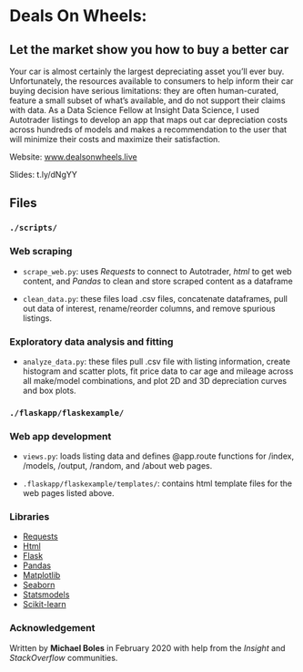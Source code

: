 # Deals On Wheels: 
## Let the market show you how to buy a better car
Your car is almost certainly the largest depreciating asset you’ll ever buy. Unfortunately, the resources available to consumers to help inform their car buying decision have serious limitations: they are often human-curated, feature a small subset of what’s available, and do not support their claims with data. As a Data Science Fellow at Insight Data Science, I used Autotrader listings to develop an app that maps out car depreciation costs across hundreds of models and makes a recommendation to the user that will minimize their costs and maximize their satisfaction. 

Website: www.dealsonwheels.live

Slides: t.ly/dNgYY 


## Files

### `./scripts/`

### Web scraping
* `scrape_web.py`: uses *Requests* to connect to Autotrader, *html* to get web content, and *Pandas* to clean and store scraped content as a dataframe

* `clean_data.py`: these files load .csv files, concatenate dataframes, pull out data of interest, rename/reorder columns, and remove spurious listings. 

### Exploratory data analysis and fitting
* `analyze_data.py`: these files pull .csv file with listing information, create histogram and scatter plots, fit price data to car age and mileage across all make/model combinations, and plot 2D and 3D depreciation curves and box plots.

### `./flaskapp/flaskexample/`

### Web app development

* `views.py`: loads listing data and defines @app.route functions for /index, /models, /output, /random, and /about web pages.

* `.flaskapp/flaskexample/templates/`: contains html template files for the web pages listed above.



### Libraries
* [Requests](https://2.python-requests.org/en/master/)
* [Html](https://pypi.org/project/html/)
* [Flask](https://flask.palletsprojects.com/en/1.1.x/)
* [Pandas](https://pandas.pydata.org/)
* [Matplotlib](https://matplotlib.org/)
* [Seaborn](https://seaborn.pydata.org/)
* [Statsmodels](https://www.statsmodels.org/stable/index.html)
* [Scikit-learn](https://scikit-learn.org/stable/)

### Acknowledgement
Written by **Michael Boles** in February 2020 with help from the *Insight* and *StackOverflow* communities.
